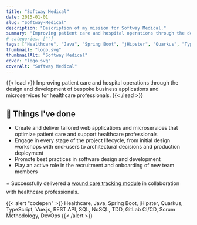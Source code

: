 ```yaml
---
title: "Softway Medical"
date: 2015-01-01
slug: "Softway-Medical"
description: "Description of my mission for Softway Medical."
summary: "Improving patient care and hospital operations through the design and development of bespoke business applications and microservices for healthcare professionals."
# categories: [""]
tags: ["Healthcare", "Java", "Spring Boot", "jHipster", "Quarkus", "TypeScript", "Vue.js", "REST API", "SQL", "NoSQL", "TDD", "GitLab CI/CD", "Scrum Methodology", "DevOps"]
thumbnail: "logo.svg"
thumbnailAlt: "Softway Medical"
cover: "logo.svg"
coverAlt: "Softway Medical"
---
```


{{< lead >}}
Improving patient care and hospital operations through the design and development of bespoke business applications
and microservices for healthcare professionals.
{{< /lead >}}

## :dart: Things I've done

* Create and deliver tailored web applications and microservices that optimize patient care
and support healthcare professionals
* Engage in every stage of the project lifecycle, from initial design workshops with end-users 
to architectural decisions and production deployment
* Promote best practices in software design and development
* Play an active role in the recruitment and onboarding of new team members

:star: Successfully delivered a [wound care tracking module](https://www.softwaymedical.fr/temoignage/module-suivi-de-plaies-centre-richelieu)
in collaboration with healthcare professionals.

{{< alert "codepen" >}}
Healthcare, Java, Spring Boot, jHipster, Quarkus, TypeScript, Vue.js, REST API, SQL, NoSQL, TDD, GitLab CI/CD, Scrum Methodology, DevOps
{{< /alert >}}
